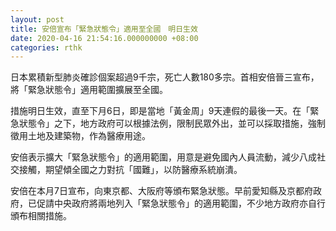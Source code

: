 ```yaml
---
layout: post
title: 安倍宣布「緊急狀態令」適用至全國　明日生效　
date: 2020-04-16 21:54:16.000000000 +08:00
categories: rthk
---
```


日本累積新型肺炎確診個案超過9千宗，死亡人數180多宗。首相安倍晉三宣布，將「緊急狀態令」適用範圍擴展至全國。

措施明日生效，直至下月6日，即是當地「黃金周」9天連假的最後一天。在「緊急狀態令」之下，地方政府可以根據法例，限制民眾外出，並可以採取措施，強制徵用土地及建築物，作為醫療用途。

安倍表示擴大「緊急狀態令」的適用範圍，用意是避免國內人員流動，減少八成社交接觸，期望傾全國之力對抗「國難」，以防醫療系統崩潰。

安倍在本月7日宣布，向東京都、大阪府等頒布緊急狀態。早前愛知縣及京都府政府，已促請中央政府將兩地列入「緊急狀態令」的適用範圍，不少地方政府亦自行頒布相關措施。
